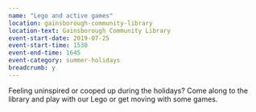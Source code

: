 ```yaml
---
name: "Lego and active games"
location: gainsborough-community-library
location-text: Gainsborough Community Library
event-start-date: 2019-07-25
event-start-time: 1530
event-end-time: 1645
event-category: summer-holidays
breadcrumb: y
---
```


Feeling uninspired or cooped up during the holidays? Come along to the library and play with our Lego or get moving with some games.
